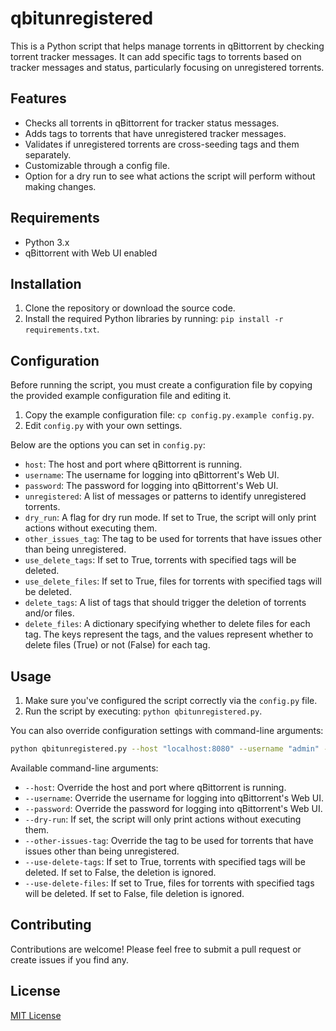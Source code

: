 # qbitunregistered

This is a Python script that helps manage torrents in qBittorrent by checking torrent tracker messages. It can add specific tags to torrents based on tracker messages and status, particularly focusing on unregistered torrents.

## Features

- Checks all torrents in qBittorrent for tracker status messages.
- Adds tags to torrents that have unregistered tracker messages.
- Validates if unregistered torrents are cross-seeding tags and them separately.
- Customizable through a config file.
- Option for a dry run to see what actions the script will perform without making changes.

## Requirements

- Python 3.x
- qBittorrent with Web UI enabled

## Installation

1. Clone the repository or download the source code.
2. Install the required Python libraries by running: `pip install -r requirements.txt`.

## Configuration

Before running the script, you must create a configuration file by copying the provided example configuration file and editing it.

1. Copy the example configuration file: `cp config.py.example config.py`.
2. Edit `config.py` with your own settings.

Below are the options you can set in `config.py`:

- `host`: The host and port where qBittorrent is running.
- `username`: The username for logging into qBittorrent's Web UI.
- `password`: The password for logging into qBittorrent's Web UI.
- `unregistered`: A list of messages or patterns to identify unregistered torrents.
- `dry_run`: A flag for dry run mode. If set to True, the script will only print actions without executing them.
- `other_issues_tag`: The tag to be used for torrents that have issues other than being unregistered.
- `use_delete_tags`: If set to True, torrents with specified tags will be deleted.
- `use_delete_files`: If set to True, files for torrents with specified tags will be deleted.
- `delete_tags`: A list of tags that should trigger the deletion of torrents and/or files.
- `delete_files`: A dictionary specifying whether to delete files for each tag. The keys represent the tags, and the values represent whether to delete files (True) or not (False) for each tag.

## Usage

1. Make sure you've configured the script correctly via the `config.py` file.
2. Run the script by executing: `python qbitunregistered.py`.

You can also override configuration settings with command-line arguments:

```sh
python qbitunregistered.py --host "localhost:8080" --username "admin" --password "password" --dry-run --other-issues-tag "other_issues" --use-delete-tags True --use-delete-files True
```

Available command-line arguments:

- `--host`: Override the host and port where qBittorrent is running.
- `--username`: Override the username for logging into qBittorrent's Web UI.
- `--password`: Override the password for logging into qBittorrent's Web UI.
- `--dry-run`: If set, the script will only print actions without executing them.
- `--other-issues-tag`: Override the tag to be used for torrents that have issues other than being unregistered.
- `--use-delete-tags`: If set to True, torrents with specified tags will be deleted. If set to False, the deletion is ignored.
- `--use-delete-files`: If set to True, files for torrents with specified tags will be deleted. If set to False, file deletion is ignored.

## Contributing

Contributions are welcome! Please feel free to submit a pull request or create issues if you find any.

## License

[MIT License](LICENSE)
